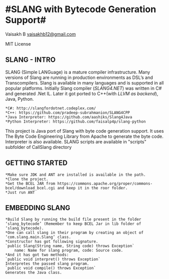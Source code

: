 #SLANG with Bytecode Generation Support#
============

Vaisakh B
vaisakhb12@gmail.com

MIT License

## SLANG - INTRO ##
SLANG (Simple LANGuage) is a mature compiler infrastructure. Many versions of Slang are running in production environments as DSL’s and Transcompilers. Slang is available in many languages and is supported in all popular platforms. Initially Slang compiler (*SLANG4.NET*) was written in C# and generated .Net IL. Later it got ported to C++(with *LLVM as backend*), Java, Python.
~~~
*C#: http://slangfordotnet.codeplex.com/
*C++: https://github.com/pradeep-subrahmanion/SLANG4CPP
*Java Interpreter: https://github.com/aashiks/Slang4Java
*Python Interpreter: https://github.com/faisalp4p/slang-python
~~~
This project is Java port of Slang with byte code generation support. It uses The Byte Code Engineering Library from Apache to generate the byte code. Interpreter is also available. 
SLANG scripts are available in "scripts" subfolder of CallSlang directory

## GETTING STARTED ##
~~~
*Make sure JDK and ANT are installed is available in the path. 
*Clone the project.
*Get the BCEL JAR from https://commons.apache.org/proper/commons-bcel/download_bcel.cgi and keep it in the roor folder.
*Just run ANT
~~~

## EMBEDDING SLANG ##
~~~
*Build Slang by running the build file present in the folder ‘slang_bytecode’ (Remember to keep BCEL Jar in lib folder of ‘slang_bytecode). 
*One can call slang in their program by creating an object of ‘com.slang.main.Slang’ class. 
*Constructor has got following signature.
`public Slang(String name, String code) throws Exception`
	name: Name for slang program, code: Source code.
*And it has got two methods:
`public void interpret() throws Exception`
Interpretes the passed slang program.
`public void compile() throws Exception`
Generates the Java class.
